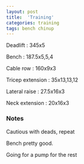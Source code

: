 ```yaml
---
layout: post
title:  'Training'
categories: training
tags: bench chinup
---
```


Deadlift  :  345x5

Bench : 187.5x5,5,4

Cable row : 160x9x3

Tricep extension  :  35x13,13,12

Lateral raise  :  27.5x16x3

Neck extension  :  20x16x3

### Notes

Cautious with deads, repeat

Bench pretty good.

Going for a pump for the rest

